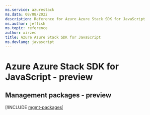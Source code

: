 ```yaml
---
ms.service: azurestack
ms.data: 08/08/2022
description: Reference for Azure Azure Stack SDK for JavaScript
ms.author: jeffish
ms.topic: reference
author: xirzec
title: Azure Azure Stack SDK for JavaScript
ms.devlang: javascript
---
```

# Azure Azure Stack SDK for JavaScript - preview

## Management packages - preview
[!INCLUDE [mgmt-packages](azure-stack-mgmt-index.md)]